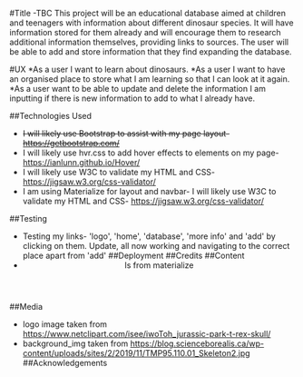 #Title -TBC
This project will be an educational database aimed at children and teenagers with information about different dinosaur species. It will have information stored for them already and will encourage them to research additional information themselves, providing links to sources. The user will be able to add and store information that they find expanding the database.

#UX
*As a user I want to learn about dinosaurs.
*As a user I want to have an organised place to store what I am learning so that I can look at it again.
*As a user want to be able to update and delete the information I am inputting if there is new information to add   to what I already have.

##Technologies Used
* ~~I will likely use Bootstrap to assist with my page layout- https://getbootstrap.com/~~ 
* I will likely use hvr.css to add hover effects to elements on my page-https://ianlunn.github.io/Hover/
* I will likely use W3C to validate my HTML and CSS- https://jigsaw.w3.org/css-validator/ 
* I am using Materialize for layout and navbar- I will likely use W3C to validate my HTML and CSS- https://jigsaw.w3.org/css-validator/ 


##Testing
* Testing my links- 'logo', 'home', 'database', 'more info' and 'add' by clicking on them. Update, all now working and navigating to the correct place apart from 'add'
##Deployment
##Credits
##Content
* <header>Is from materialize</header>
##Media
* logo image taken from https://www.netclipart.com/isee/iwoToh_jurassic-park-t-rex-skull/
* background_img taken from https://blog.scienceborealis.ca/wp-content/uploads/sites/2/2019/11/TMP95.110.01_Skeleton2.jpg
##Acknowledgements
